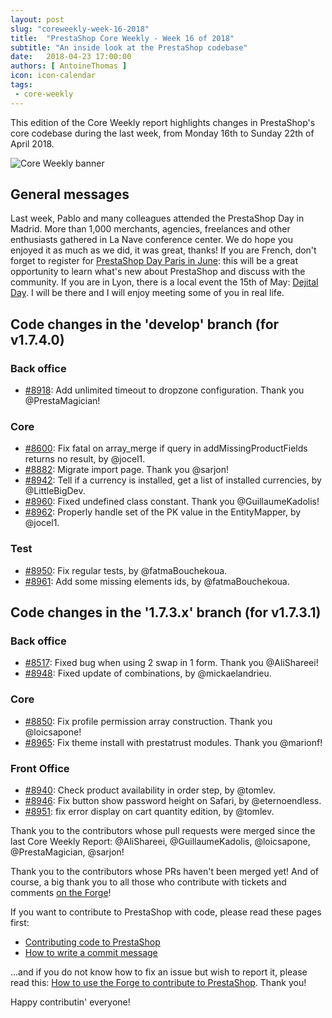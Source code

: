 ```yaml
---
layout: post
slug: "coreweekly-week-16-2018"
title:  "PrestaShop Core Weekly - Week 16 of 2018"
subtitle: "An inside look at the PrestaShop codebase"
date:   2018-04-23 17:00:00
authors: [ AntoineThomas ]
icon: icon-calendar
tags:
 - core-weekly
---
```


This edition of the Core Weekly report highlights changes in PrestaShop's core codebase during the last week, from Monday 16th to Sunday 22th of April 2018.

![Core Weekly banner](/assets/images/2017/04/core_weekly_banner.jpg)


## General messages

Last week, Pablo and many colleagues attended the PrestaShop Day in Madrid. More than 1,000 merchants, agencies, freelances and other enthusiasts gathered in La Nave conference center. We do hope you enjoyed it as much as we did, it was great, thanks! If you are French, don't forget to register for [PrestaShop Day Paris in June](https://prestashopday.com/fr/): this will be a great opportunity to learn what's new about PrestaShop and discuss with the community. If you are in Lyon, there is a local event the 15th of May: [Dejital Day](https://dejital.itis-commerce.com/). I will be there and I will enjoy meeting some of you in real life.


## Code changes in the 'develop' branch (for v1.7.4.0)

### Back office

* [#8918](https://github.com/PrestaShop/PrestaShop/pull/8918): Add unlimited timeout to dropzone configuration. Thank you @PrestaMagician!


### Core

* [#8600](https://github.com/PrestaShop/PrestaShop/pull/8600): Fix fatal on array_merge if query in addMissingProductFields returns no result, by @jocel1.
* [#8882](https://github.com/PrestaShop/PrestaShop/pull/8882): Migrate import page. Thank you @sarjon!
* [#8942](https://github.com/PrestaShop/PrestaShop/pull/8942): Tell if a currency is installed, get a list of installed currencies, by @LittleBigDev.
* [#8960](https://github.com/PrestaShop/PrestaShop/pull/8960): Fixed undefined class constant. Thank you @GuillaumeKadolis!
* [#8962](https://github.com/PrestaShop/PrestaShop/pull/8962): Properly handle set of the PK value in the EntityMapper, by @jocel1.


### Test

* [#8950](https://github.com/PrestaShop/PrestaShop/pull/8950): Fix regular tests, by @fatmaBouchekoua.
* [#8961](https://github.com/PrestaShop/PrestaShop/pull/8961): Add some missing elements ids, by @fatmaBouchekoua.


## Code changes in the '1.7.3.x' branch (for v1.7.3.1)

### Back office

* [#8517](https://github.com/PrestaShop/PrestaShop/pull/8517): Fixed bug when using 2 swap in 1 form. Thank you @AliShareei!
* [#8948](https://github.com/PrestaShop/PrestaShop/pull/8948): Fixed update of combinations, by @mickaelandrieu.


### Core

* [#8850](https://github.com/PrestaShop/PrestaShop/pull/8850): Fix profile permission array construction. Thank you @loicsapone!
* [#8965](https://github.com/PrestaShop/PrestaShop/pull/8965): Fix theme install with prestatrust modules. Thank you @marionf!


### Front Office

* [#8940](https://github.com/PrestaShop/PrestaShop/pull/8940): Check product availability in order step, by @tomlev.
* [#8946](https://github.com/PrestaShop/PrestaShop/pull/8946): Fix button show password height on Safari, by @eternoendless.
* [#8951](https://github.com/PrestaShop/PrestaShop/pull/8951): fix error display on cart quantity edition, by @tomlev.


Thank you to the contributors whose pull requests were merged since the last Core Weekly Report: @AliShareei, @GuillaumeKadolis, @loicsapone, @PrestaMagician, @sarjon!

Thank you to the contributors whose PRs haven't been merged yet! And of course, a big thank you to all those who contribute with tickets and comments [on the Forge](http://forge.prestashop.com/)!

If you want to contribute to PrestaShop with code, please read these pages first:

 * [Contributing code to PrestaShop](http://doc.prestashop.com/display/PS16/Contributing+code+to+PrestaShop)
 * [How to write a commit message](http://doc.prestashop.com/display/PS16/How+to+write+a+commit+message)

...and if you do not know how to fix an issue but wish to report it, please read this: [How to use the Forge to contribute to PrestaShop](http://doc.prestashop.com/display/PS16/How+to+use+the+Forge+to+contribute+to+PrestaShop). Thank you!

Happy contributin' everyone!

